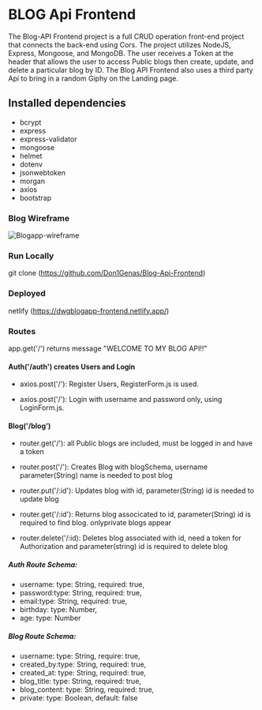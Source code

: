 # BLOG Api Frontend

The Blog-API Frontend project is a full CRUD operation front-end project that connects the back-end using Cors. The project utilizes NodeJS, Express, Mongoose, and MongoDB.
The user receives a Token at the header that allows the  user to access Public blogs then create, update, and delete a particular blog by ID.
The Blog API Frontend also uses a third party Api to bring in a random Giphy on the Landing page.

## Installed dependencies

- bcrypt
- express
- express-validator
- mongoose
- helmet
- dotenv
- jsonwebtoken
- morgan
- axios
- bootstrap

### Blog Wireframe
![Blogapp-wireframe](../blog-api-frontend/src/components/pages/Images/BlogApp-component-tree.jpg)

### Run Locally

git clone (https://github.com/Don1Genas/Blog-Api-Frontend)

### Deployed

netlify (https://dwgblogapp-frontend.netlify.app/)

### Routes

app.get('/') returns message "WELCOME TO MY BLOG API!!"


#### Auth('/auth') creates Users and Login

- axios.post('/'): Register Users, RegisterForm.js is used. 

- axios.post('/'): Login with username and password only, using LoginForm.js. 


#### Blog('/blog')

- router.get('/'): all Public blogs are included, must be logged in and have a token

- router.post('/'): Creates Blog with blogSchema, username parameter(String) name is needed to post blog

- router.put('/:id'): Updates blog with id, parameter(String) id is needed to update blog

- router.get('/:id'): Returns blog associcated to id, parameter(String) id is required to find blog. onlyprivate blogs appear

- router.delete('/:id): Deletes blog associated with id, need a token for Authorization and parameter(string) id is required to delete blog


##### Auth Route Schema:

- username: type: String, required: true,
- password:type: String, required: true,
- email:type: String, required: true,
- birthday: type: Number, 
- age: type: Number

##### Blog Route Schema:

- username: type: String, require: true,
- created_by:type: String, required: true,
- created_at: type: String, required: true,
- blog_title: type: String, required: true,
- blog_content: type: String, required: true,
- private: type: Boolean, default: false

